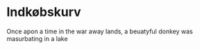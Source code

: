 # Indkøbskurv

Once apon a time in the war away lands, a beuatyful donkey was masurbating in a lake
